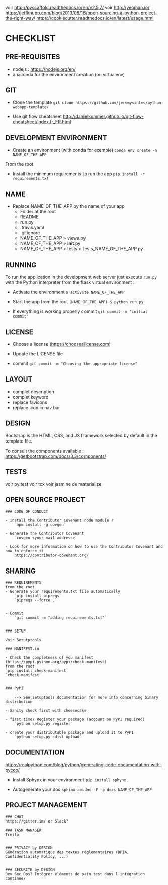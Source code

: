 voir http://pyscaffold.readthedocs.io/en/v2.5.7/
voir http://yeoman.io/
https://jeffknupp.com/blog/2013/08/16/open-sourcing-a-python-project-the-right-way/
https://cookiecutter.readthedocs.io/en/latest/usage.html


# CHECKLIST

## PRE-REQUISITES
- nodejs : https://nodejs.org/en/
- anaconda for the environment creation (ou virtualenv)




## GIT

- Clone the template
	`git clone https://github.com/jeremysintes/python-webapp-template/`

- Use git flow cheatsheet
	http://danielkummer.github.io/git-flow-cheatsheet/index.fr_FR.html




## DEVELOPMENT ENVIRONMENT

- Create an environment (with conda for exemple)
	`conda env create -n NAME_OF_THE_APP`

From the root
- Install the minimum requirements to run the app
	`pip install -r requirements.txt`



## NAME

- Replace NAME_OF_THE_APP by the name of your app
	- Folder at the root
	- README
	- run.py
	- .travis.yaml
	- .gitignore
	- NAME_OF_THE_APP > views.py
	- NAME_OF_THE_APP > __init__.py
	- NAME_OF_THE_APP > tests > tests_NAME_OF_THE_APP.py



## RUNNING


To run the application in the development web server just execute `run.py` with the Python interpreter from the flask virtual environment :

- Activate the environment 
	`$ activate NAME_OF_THE_APP`

- Start the app
	from the root
	`(NAME_OF_THE_APP) $ python run.py`


- If everything is working properly commit
	`git commit -m "initial commit"`




## LICENSE

- Choose a license (https://choosealicense.com)

- Update the LICENSE file

- commit
	`git commit -m "Choosing the appropriate license"`




## LAYOUT

- complet description
- complet keyword
- replace favicons
- replace icon in nav bar



## DESIGN

Bootstrap is the HTML, CSS, and JS framework selected by default in the template file.

To consult the components available : 
	https://getbootstrap.com/docs/3.3/components/




## TESTS

voir py.test
voir tox
voir jasmine de materialize





## OPEN SOURCE PROJECT

	### CODE OF CONDUCT

	- install the Contributor Covenant node module ?
		`npm install -g covgen`

	- Generate the Contributor Covenant
		`covgen <your mail address>`	

	- Look for more information on how to use the Contributor Covenant and how to enforce it
		https://contributor-covenant.org/




## SHARING

	### REQUIREMENTS
	from the root
	- Generate your requirements.txt file automatically 
		`pip install pipreqs`
		`pipreqs --force .`


	- Commit
		`git commit -m "adding requirements.txt"`


	### SETUP

	Voir Setutptools

	### MANIFEST.in

	- Check the completness of you manifest (https://pypi.python.org/pypi/check-manifest)
	from the root
	`pip install check-manifest`
	`check-manifest`


	### PyPI 

		--> See setuptools documentation for more info concerning binary distribution

	- Sanity check first with cheesecake

	- first time? Register your package (account on PyPI required)
		`python setup.py register`

	- create your distributable package and upload it to PyPI
		`python setup.py sdist upload`



## DOCUMENTATION

https://realpython.com/blog/python/generating-code-documentation-with-pycco/

- Install Sphynx in your environment
	`pip install sphynx`

- Autogenerate your doc
	`sphinx-apidoc -F -o docs NAME_OF_THE_APP`




## PROJECT MANAGEMENT
	### CHAT
	https://gitter.im/ or Slack?

	### TASK MANAGER
	Trello

	
	### PRIVACY by DESIGN
	Génération automatique des textes réglementaires (DPIA, Confidentiality Policy, ...)


	### SECURITE by DESIGN
	Dev Sec Ops? Intégrer éléments de pain test dans l'intégration continue?
